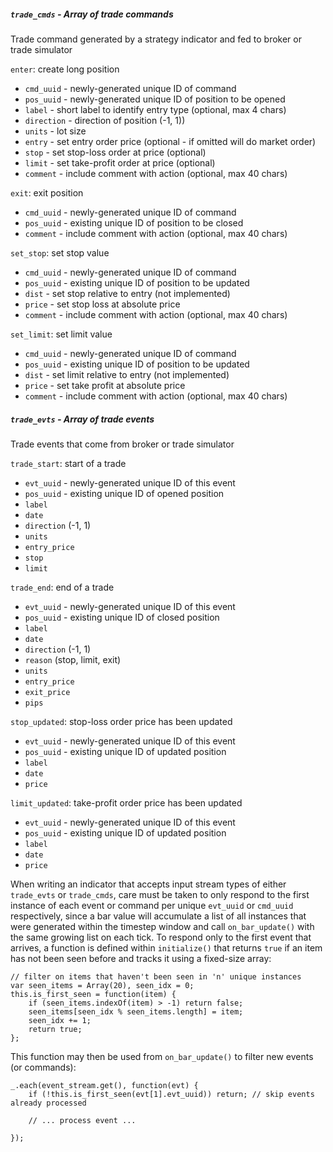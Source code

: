 ##### `trade_cmds` - Array of trade commands

Trade command generated by a strategy indicator and fed to broker or trade simulator

`enter`: create long position
  - `cmd_uuid` - newly-generated unique ID of command
  - `pos_uuid` - newly-generated unique ID of position to be opened
  - `label` - short label to identify entry type (optional, max 4 chars)
  - `direction` - direction of position (-1, 1))
  - `units` - lot size
  - `entry` -  set entry order price (optional - if omitted will do market order)
  - `stop` - set stop-loss order at price (optional)
  - `limit` - set take-profit order at price (optional)
  - `comment` - include comment with action (optional, max 40 chars)
  
`exit`: exit position
  - `cmd_uuid` - newly-generated unique ID of command
  - `pos_uuid` - existing unique ID of position to be closed
  - `comment` - include comment with action (optional, max 40 chars)
  
`set_stop`: set stop value
  - `cmd_uuid` - newly-generated unique ID of command
  - `pos_uuid` - existing unique ID of position to be updated
  - `dist` - set stop relative to entry (not implemented)
  - `price` - set stop loss at absolute price
  - `comment` - include comment with action (optional, max 40 chars)
  
`set_limit`: set limit value
  - `cmd_uuid` - newly-generated unique ID of command
  - `pos_uuid` - existing unique ID of position to be updated
  - `dist` - set limit relative to entry (not implemented)
  - `price` - set take profit at absolute price
  - `comment` - include comment with action (optional, max 40 chars)

##### `trade_evts` - Array of trade events

Trade events that come from broker or trade simulator

`trade_start`: start of a trade
  - `evt_uuid` - newly-generated unique ID of this event
  - `pos_uuid` - existing unique ID of opened position
  - `label`
  - `date`
  - `direction` (-1, 1)
  - `units`
  - `entry_price`
  - `stop`
  - `limit`
  
`trade_end`: end of a trade
  - `evt_uuid` - newly-generated unique ID of this event
  - `pos_uuid` - existing unique ID of closed position
  - `label`
  - `date`
  - `direction` (-1, 1)
  - `reason` (stop, limit, exit)
  - `units`
  - `entry_price`
  - `exit_price`
  - `pips`

`stop_updated`: stop-loss order price has been updated
  - `evt_uuid` - newly-generated unique ID of this event
  - `pos_uuid` - existing unique ID of updated position
  - `label`
  - `date`
  - `price`
  
`limit_updated`: take-profit order price has been updated
  - `evt_uuid` - newly-generated unique ID of this event
  - `pos_uuid` - existing unique ID of updated position
  - `label`
  - `date`
  - `price`

When writing an indicator that accepts input stream types of either `trade_evts` or `trade_cmds`, care must be taken to only respond to the first instance of each event or command per unique `evt_uuid` or `cmd_uuid` respectively, since a bar value will accumulate a list of all instances that were generated within the timestep window and call `on_bar_update()` with the same growing list on each tick.  To respond only to the first event that arrives, a function is defined within `initialize()` that returns `true` if an item has not been seen before and tracks it using a fixed-size array:
```
// filter on items that haven't been seen in 'n' unique instances
var seen_items = Array(20), seen_idx = 0;
this.is_first_seen = function(item) {
    if (seen_items.indexOf(item) > -1) return false;
    seen_items[seen_idx % seen_items.length] = item;
    seen_idx += 1;
    return true;
};
```
This function may then be used from `on_bar_update()` to filter new events (or commands):
```
_.each(event_stream.get(), function(evt) {
    if (!this.is_first_seen(evt[1].evt_uuid)) return; // skip events already processed

    // ... process event ...

});
```
